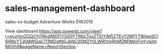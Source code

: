 # sales-management-dashboard
sales-vs-budget
Adventure Works DW2019

View dashboard
https://app.powerbi.com/view?r=eyJrIjoiZGQ2YjI1NjgtMDFiYS00YTMzLTgxZTEtYjM5ZTEyY2M1YTBiIiwidCI6IjMzYTJhMWQwLTI1MDgtNGJkNC05M2Y0LWRlYmRhMDM1MmFmYyIsImMiOjh9&pageName=ReportSection
